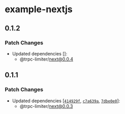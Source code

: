 # example-nextjs

## 0.1.2

### Patch Changes

- Updated dependencies []:
  - @trpc-limiter/next@0.0.4

## 0.1.1

### Patch Changes

- Updated dependencies [[`414929f`](https://github.com/OrJDev/trpc-limiter/commit/414929f88a3981defd8e791624072f2f822ee7cc), [`c7a639a`](https://github.com/OrJDev/trpc-limiter/commit/c7a639a8e18f797cd2562e9909a87531030d6a09), [`7dbe0e0`](https://github.com/OrJDev/trpc-limiter/commit/7dbe0e0f958238bdf97776bf64e30cae6966fa6f)]:
  - @trpc-limiter/next@0.0.3
